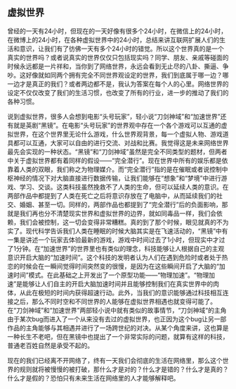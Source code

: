 

虚拟世界
---

曾经的一天有24小时，但现在的一天好像有很多个24小时，在微信上的24小时，在微博上的24小时，在各种虚拟世界中的24小时，总结来讲互联网扩展人们的生活和意识，让我们有了彷佛一天有多个24小时的错觉。所以这个世界真的是一个真实的世界吗？或者说真实的世界仅仅只包括现实吗？同学、朋友、亲戚等碰面的时候永远都是一片祥和，当你到了网络世界，永远会看到无止尽的八卦、撕逼、争吵。这好像就如同两个拥有完全不同世界观设定的世界，我们到底属于哪一边？哪一边才是真正的我们？或者两边都不是，我认为答案在每个人的心里。网络世界的设定不仅仅改变了我们的生活习惯，也改变了所有的行业，进一步的推动了我们的各种习惯。

说到虚拟世界，很多人会想到电影“头号玩家”，轻小说“刀剑神域”和“加速世界”还有就是英剧“黑镜”。在电影“头号玩家”的世界观中存在一个各个游戏可以互通的虚拟世界，在这个世界里无论什么游戏，什么世界观背景，每一个虚拟人物、游戏道具都可以互通，大家可以自由的进行交流、对战和比赛。我觉得这是未来网络世界最先会实现的一种状态。“黑镜”和“刀剑神域”虽然是完全不同类型的题材，但两者中关于虚拟世界都有着同样的假设——“完全潜行”。现在世界中所有的娱乐都是依靠着人类的双眼，我们称之为物理媒介。而“完全潜行”指的是在催眠或者说控制中枢神经的情况下对大脑直接进行数据传输，让我们能够在“想象”和“梦境”中进行游戏、学习、交谈。这类科技虽然挽救不了人类的生命，但可以延续人类的意识。在两部作品中都提到了人类在死亡之后将意识存放在了电脑中，从而延续我们的社交、婚姻、甚至一切。同样的，两部作品也都提到了“完全潜行”后的负面影响，那就是我们再也分不清楚现实世界和虚拟世界的边界，就如同毒品一样，我们会依赖，我们会被控制，这一切会变得非常糟糕。真的到了那个时候，眼见就真的不为实了。现代科学告诉我们人类在睡眠的时候大脑其实是在飞速活动的，“黑镜”中有一集是讲述一个玩家去体验最新的游戏，游戏中时间过去了1小时，但现实中才过了1分钟。在“加速世界”的世界里也有类似的理念，科技能够让人根据自己的主观意识开启大脑的“加速时间”。这个科技的发明者认为人们在遇到危险时或者处于热恋的时候会在一瞬间觉得时间突然变的很慢，是因为在这些瞬间开启了大脑的“加速时间”模式。在此基础之上开发出了一个原型功能——“物理加速”。“物理加速”是能够让人们自主的开启大脑加速时间并且能够控制我们在真实世界中的肉体，从此在极短的时间内获得超速行动。此外，当我们的意识能够通过科技相互连接之后，那么不同时空和不同世界的人能够在虚拟世界相遇也就变得可能了。在“刀剑神域”和“加速世界”两部轻小说中就有类似的故事情节，“刀剑神域“的主角由于某次bug而进入了一个从来没有去过的虚拟世界，也正因为这个bug让另一部作品的主角能够与其相遇并进行了一场跨世纪的对决。从某个角度来讲，这也算是一种长生不老吧，但在黑镜中也提出了一个非常实际的问题，就算有这样的科技，普通老百姓自然是承受不起的。

现在的我们已经离不开网络了，终有一天我们会彻底的生活在网络里，那么这个世界的规则就将被慢慢的被打破，那什么才是对的？什么才是错的？什么才是真的？什么才是假的？恐怕只有未来生活在网络里的人才能够解释吧。

